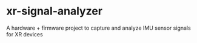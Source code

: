 # xr-signal-analyzer
A hardware + firmware project to capture and analyze IMU sensor signals for XR devices
